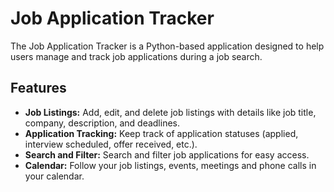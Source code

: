 # Job Application Tracker

The Job Application Tracker is a Python-based application designed to help users manage and track job applications during a job search.

## Features

- **Job Listings:** Add, edit, and delete job listings with details like job title, company, description, and deadlines.
- **Application Tracking:** Keep track of application statuses (applied, interview scheduled, offer received, etc.).
- **Search and Filter:** Search and filter job applications for easy access.
- **Calendar:** Follow your job listings, events, meetings and phone calls in your calendar.